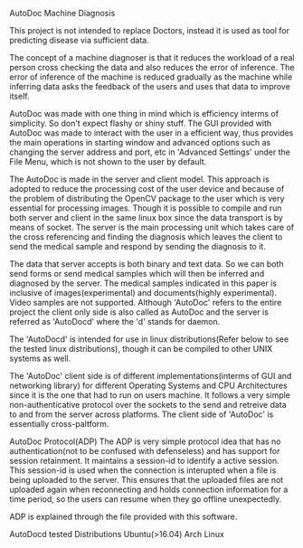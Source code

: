 AutoDoc
Machine Diagnosis

This project is not intended to replace Doctors, instead it is used as tool for predicting disease via sufficient data.

The concept of a machine diagnoser is that it reduces the workload of a real person cross checking the data and also reduces the error of inference. The error of inference of the machine is reduced gradually as the machine while inferring data asks the feedback of the users and uses that data to improve itself.

AutoDoc was made with one thing in mind which is efficiency interms of simplicity. So don't expect flashy or shiny stuff. The GUI provided with AutoDoc was made to interact with the user in a efficient way, thus provides the main operations in starting window and advanced options such as changing the server address and port, etc in 'Advanced Settings' under the File Menu, which is not shown to the user by default.

The AutoDoc is made in the server and client model. This approach is adopted to reduce the processing cost of the user device and because of the problem of distributing the OpenCV package to the user which is very essential for processing images. Though it is possible to compile and  run both server and client in the same linux box since the data transport is by means of socket. The server is the main processing unit which takes care of the cross referencing and finding the diagnosis which leaves the client to send the medical sample and respond by sending the diagnosis to it.

The data that server accepts is both binary and text data. So we can both send forms or send medical samples which will then be inferred and diagnosed by the server. The medical samples indicated in this paper is inclusive of images(experimental) and documents(highly experimental). Video samples are not supported. 
Although 'AutoDoc' refers to the entire project the client only side is also called as AutoDoc and the server is referred as 'AutoDocd' where the 'd' stands for daemon.

The 'AutoDocd' is intended for use in linux distributions(Refer below to see the tested linux distributions), though it can be compiled to other UNIX systems as well.

The 'AutoDoc' client side is of different implementations(interms of GUI and networking library) for different Operating Systems and CPU Architectures since it is the one that had to run on users machine. It follows a very simple non-authenticative protocol over the sockets to the send and retreive data to and from the server across platforms. The client side of 'AutoDoc' is essentially cross-paltform.

AutoDoc Protocol(ADP)
The ADP is very simple protocol idea that has no authentication(not to be confused with defenseless) and has support for session retainment. It maintains a session-id to identify a active session. This session-id is used when the connection is interupted when a file is being uploaded to the server. This ensures that the uploaded files are not uploaded again when reconnecting and holds connection information for a time period, so the users can resume when they go offline unexpectedly.

ADP is explained through the file provided with this software.

AutoDocd tested Distributions
Ubuntu(>16.04)
Arch Linux
